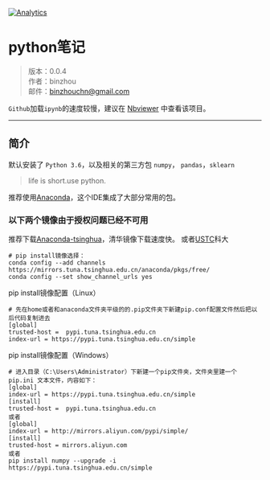 
[![Analytics](https://ga-beacon.appspot.com/GA-80121379-2/notes-python)](https://github.com/binzhouchn/feature_engineering)

# python笔记
> 版本：0.0.4<br>
> 作者：binzhou<br>
> 邮件：binzhouchn@gmail.com<br>

`Github`加载`ipynb`的速度较慢，建议在 [Nbviewer](http://nbviewer.ipython.org/github/lijin-THU/notes-python/blob/master/index.ipynb) 中查看该项目。

---

## 简介

默认安装了 `Python 3.6`，以及相关的第三方包  `numpy`， `pandas`，`sklearn`

> life is short.use python.

推荐使用[Anaconda](http://www.continuum.io/downloads)，这个IDE集成了大部分常用的包。

### 以下两个镜像由于授权问题已经不可用
推荐下载[Anaconda-tsinghua](https://mirrors.tuna.tsinghua.edu.cn/)，清华镜像下载速度快。
或者[USTC](https://mirrors.ustc.edu.cn/)科大

```
# pip install镜像选择：
conda config --add channels https://mirrors.tuna.tsinghua.edu.cn/anaconda/pkgs/free/
conda config --set show_channel_urls yes
```

pip install镜像配置（Linux）
```
# 先在home或者和anaconda文件夹平级的的.pip文件夹下新建pip.conf配置文件然后把以后代码复制进去
[global]
trusted-host =  pypi.tuna.tsinghua.edu.cn
index-url = https://pypi.tuna.tsinghua.edu.cn/simple
```
pip install镜像配置（Windows）
```
# 进入目录（C:\Users\Administrator）下新建一个pip文件夹，文件夹里建一个pip.ini 文本文件，内容如下：
[global]
index-url = https://pypi.tuna.tsinghua.edu.cn/simple
[install]
trusted-host =  pypi.tuna.tsinghua.edu.cn
或者
[global]
index-url = http://mirrors.aliyun.com/pypi/simple/
[install]
trusted-host = mirrors.aliyun.com
或者
pip install numpy --upgrade -i https://pypi.tuna.tsinghua.edu.cn/simple
``` 

